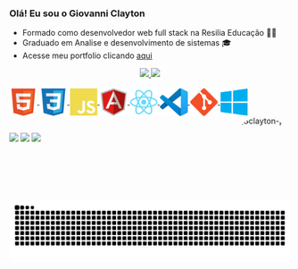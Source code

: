 ### Olá! Eu sou o Giovanni Clayton

- Formado como desenvolvedor web full stack na Resilia Educação 💛🖤
- Graduado em Analise e desenvolvimento de sistemas 🎓
- Acesse meu portfolio clicando <a href="https://gclayton0207.github.io/Portfolio/" target="_blank">aqui</a>

<div align="center">
  <a href="https://github.com/Gclayton0207">
  <img height="180em" src="https://github-readme-stats-ruby-one.vercel.app/api?username=Gclayton0207&show_icons=true&theme=tokyonight&include_all_commits=true&count_private=true"/>
  <img height="180em" src="https://github-readme-stats-ruby-one.vercel.app/api/top-langs/?username=Gclayton0207&layout=compact&langs_count=7&theme=tokyonight"/>
</div>
  <div style="display: inline_block"><br>
   <img align="center" alt="Gclayton-HTML" height="50" width="50" src="https://raw.githubusercontent.com/devicons/devicon/master/icons/html5/html5-original.svg">
  <img align="center" alt="Gclayton-CSS" height="50" width="50" src="https://raw.githubusercontent.com/devicons/devicon/master/icons/css3/css3-original.svg">
     <img align="center" alt="Gclayton-Js" height="50" width="50" src="https://raw.githubusercontent.com/devicons/devicon/master/icons/javascript/javascript-plain.svg">
         <img align="center" alt="Gclayton-angular" height="50" width="50" src="https://raw.githubusercontent.com/devicons/devicon/master/icons/angularjs/angularjs-original.svg">
    <img align="center" alt="Gclayton-React" height="50" width="50" src="https://raw.githubusercontent.com/devicons/devicon/master/icons/react/react-original.svg">
    <img align="center" alt="Gclayton-VS" height="50" width="50" src="https://raw.githubusercontent.com/devicons/devicon/2ae2a900d2f041da66e950e4d48052658d850630/icons/vscode/vscode-original.svg">
    <img align="center" alt="Gclayton-Git" height="50" width="50" src="https://raw.githubusercontent.com/devicons/devicon/2ae2a900d2f041da66e950e4d48052658d850630/icons/git/git-original.svg">
    <img align="center" alt="Gclayton-W10" height="50" width="50" src="https://raw.githubusercontent.com/devicons/devicon/2ae2a900d2f041da66e950e4d48052658d850630/icons/windows8/windows8-original.svg">
  <img align="right" alt="Gclayton-pic" height="150" style="border-radius:50px;" src="https://user-images.githubusercontent.com/75399046/149636387-acf81359-507c-47c2-bd7f-6bb6516c0049.png">
</div>
    
  ##
  
  <a href="https://api.whatsapp.com/send?phone=5511985279146" target="_blank"><img src="https://img.shields.io/badge/WhatsApp-25D366?style=for-the-badge&logo=whatsapp&logoColor=white" target="_blank"></a>
 	  <a href = "mailto:giovanni.gcda@gmail.com" target="_blank"><img src="https://img.shields.io/badge/Gmail-D14836?style=for-the-badge&logo=gmail&logoColor=white" target="_blank"></a>
  <a href="https://www.linkedin.com/in/giovanni-clayton/" target="_blank"><img src="https://img.shields.io/badge/-LinkedIn-%230077B5?style=for-the-badge&logo=linkedin&logoColor=white" target="_blank"></a> 
  
   ![Snake animation](https://github.com/Gclayton0207/Gclayton0207/blob/output/github-contribution-grid-snake.svg)
